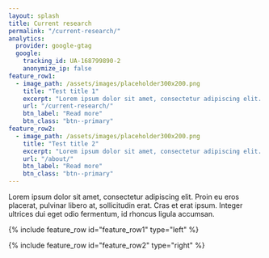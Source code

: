 ```yaml
---
layout: splash
title: Current research
permalink: "/current-research/"
analytics:
  provider: google-gtag
  google:
    tracking_id: UA-168799890-2
    anonymize_ip: false
feature_row1:
  - image_path: /assets/images/placeholder300x200.png
    title: "Test title 1"
    excerpt: "Lorem ipsum dolor sit amet, consectetur adipiscing elit. Proin eu eros placerat, pulvinar libero at, sollicitudin erat. Cras et erat ipsum. Integer ultrices dui eget odio fermentum, id rhoncus ligula accumsan."
    url: "/current-research/"
    btn_label: "Read more"
    btn_class: "btn--primary"
feature_row2:
  - image_path: /assets/images/placeholder300x200.png
    title: "Test title 2"
    excerpt: "Lorem ipsum dolor sit amet, consectetur adipiscing elit. Sed sem est, egestas vel tortor quis, fringilla vehicula tortor. Nunc in tellus eu ante fermentum bibendum id sit amet arcu. Curabitur tincidunt euismod orci, in molestie orci condimentum ut. Nulla vitae enim eget lorem mattis efficitur id dictum urna. Sed dapibus, nisi porta lacinia blandit, lectus orci eleifend sapien, et aliquam ex lectus vel urna. Donec elementum auctor quam, nec luctus arcu vulputate quis. Phasellus facilisis id neque nec lobortis. Praesent urna enim, ultricies nec turpis id, congue ultricies risus. Mauris quis elit et lacus venenatis volutpat ac vitae turpis. Aliquam et tincidunt neque. Maecenas at turpis a tellus viverra pretium eget ac dolor. Phasellus in vulputate dolor."
    url: "/about/"
    btn_label: "Read more"
    btn_class: "btn--primary"
---
```

Lorem ipsum dolor sit amet, consectetur adipiscing elit. Proin eu eros placerat, pulvinar libero at, sollicitudin erat. Cras et erat ipsum. Integer ultrices dui eget odio fermentum, id rhoncus ligula accumsan.

{% include feature_row id="feature_row1" type="left" %}

{% include feature_row id="feature_row2" type="right" %}
